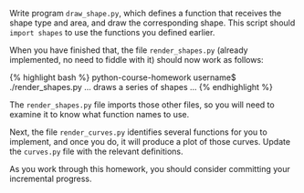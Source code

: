 Write program `draw_shape.py`, which defines a function that receives the shape type and area, and draw the corresponding shape.  This script should `import shapes` to use the functions you defined earlier.

When you have finished that, the file `render_shapes.py` (already implemented, no need to fiddle with it) should now work as follows:

{% highlight bash %}
python-course-homework username$ ./render_shapes.py
... draws a series of shapes ...
{% endhighlight %}

The `render_shapes.py` file imports those other files, so you will need to examine it to know what function names to use.

Next, the file `render_curves.py` identifies several functions for you to implement, and once you do, it will produce a plot of those curves.  Update the `curves.py` file with the relevant definitions.

As you work through this homework, you should consider committing your incremental progress.